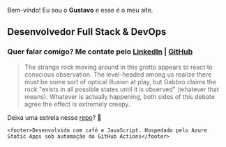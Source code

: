 

Bem-vindo! Eu sou o **Gustavo** e esse é o meu site.
## Desenvolvedor Full Stack & DevOps
### Quer falar comigo? Me contate pelo [LinkedIn](https://www.linkedin.com/in/gusdeoliveira) | [GitHub](https://github.com/gusdeoliveira)

<!-- Not pron in here -->
> The strange rock moving around in this grotto appears to react to conscious observation.
The level-headed among us realize there must be some sort of optical illusion at play, but Gabbro claims the rock "exists in all possible states until it is observed" (whatever that means).
Whatever is actually happening, both sides of this debate agree the effect is extremely creepy.

Deixa uma estrela nesse [repo](https://github.com/gusdeoliveira/gusosilva.com/)? 🌟

`<footer>Desenvolvido com café e JavaScript. Hospedado pelo Azure Static Apps sob automação do GitHub Actions</footer>`

